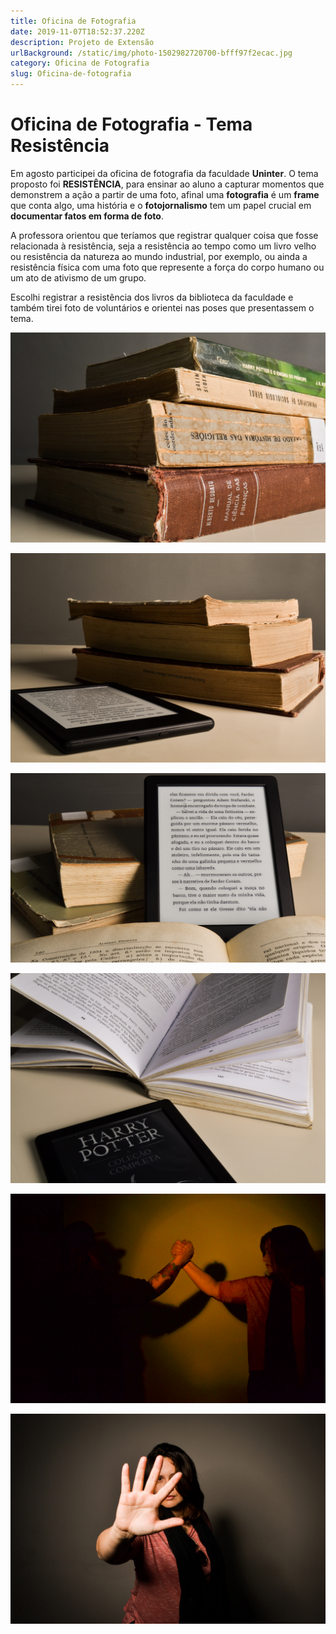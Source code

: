 ```yaml
---
title: Oficina de Fotografia
date: 2019-11-07T18:52:37.220Z
description: Projeto de Extensão
urlBackground: /static/img/photo-1502982720700-bfff97f2ecac.jpg
category: Oficina de Fotografia
slug: Oficina-de-fotografia
---
```



# Oficina de Fotografia - Tema Resistência

Em agosto participei da oficina de fotografia da faculdade **Uninter**. O tema proposto foi **RESISTÊNCIA**, para ensinar ao aluno a capturar momentos que demonstrem a ação a partir de uma foto, afinal uma **fotografia** é um **frame** que conta algo, uma história e o **fotojornalismo** tem um papel crucial em **documentar fatos em forma de foto**.

A professora orientou que teríamos que registrar qualquer coisa que fosse relacionada à resistência, seja a resistência ao tempo como um livro velho ou resistência da natureza ao mundo industrial, por exemplo, ou ainda a resistência física com uma foto que represente a força do corpo humano ou um ato de ativismo de um grupo.

Escolhi registrar a resistência dos livros da biblioteca da faculdade e também tirei foto de voluntários e orientei nas poses que presentassem o tema.

![Imagem de minha autoria.](/static/img/dsc_0025.jpg "Resistência dos livros ao tema")

![Livros e Kindle](/static/img/dsc_0016.jpg "Minha Autoria")

![Foto](/static/img/dsc_0020.jpg "Minha Autoria")

![Livro e Kindle](/static/img/dsc_0024.jpg "Minha autoria")

![União - Resistência](/static/img/dsc_0023.jpg "Minha Autoria")

![Ato de Resistência](/static/img/dsc_0010.jpg "Minha Autoria")
